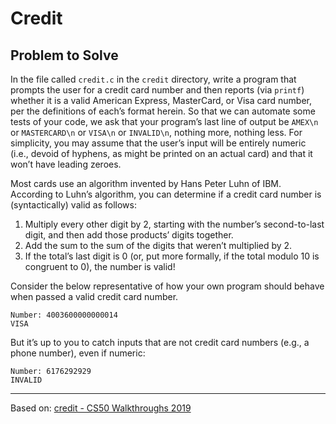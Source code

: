 # Credit

## Problem to Solve

In the file called ```credit.c``` in the ```credit``` directory, write a program that prompts the user for a credit card number and then reports (via ```printf```) whether it is a valid American Express, MasterCard, or Visa card number, per the definitions of each’s format herein. So that we can automate some tests of your code, we ask that your program’s last line of output be ```AMEX\n``` or ```MASTERCARD\n``` or ```VISA\n``` or ```INVALID\n```, nothing more, nothing less. For simplicity, you may assume that the user’s input will be entirely numeric (i.e., devoid of hyphens, as might be printed on an actual card) and that it won’t have leading zeroes.

Most cards use an algorithm invented by Hans Peter Luhn of IBM. According to Luhn’s algorithm, you can determine if a credit card number is (syntactically) valid as follows:

1. Multiply every other digit by 2, starting with the number’s second-to-last digit, and then add those products’ digits together.
2. Add the sum to the sum of the digits that weren’t multiplied by 2.
3. If the total’s last digit is 0 (or, put more formally, if the total modulo 10 is congruent to 0), the number is valid!

Consider the below representative of how your own program should behave when passed a valid credit card number.
```
Number: 4003600000000014
VISA
```
But it’s up to you to catch inputs that are not credit card numbers (e.g., a phone number), even if numeric:
```
Number: 6176292929
INVALID
```
---
Based on: [credit - CS50 Walkthroughs 2019](https://www.youtube.com/watch?v=dF7wNjsRBjI "https://www.youtube.com/watch?v=dF7wNjsRBjI")
